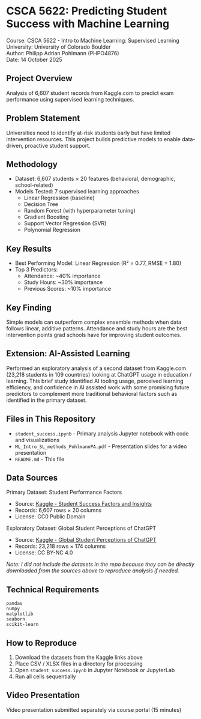 # CSCA 5622: Predicting Student Success with Machine Learning

Course: CSCA 5622 - Intro to Machine Learning: Supervised Learning  
University: University of Colorado Boulder  
Author: Philipp Adrian Pohlmann (PHPO4876)  
Date: 14 October 2025

## Project Overview

Analysis of 6,607 student records from Kaggle.com to predict exam performance using supervised learning techniques.

## Problem Statement

Universities need to identify at-risk students early but have limited intervention resources. This project builds predictive models to enable data-driven, proactive student support.

## Methodology

- Dataset: 6,607 students × 20 features (behavioral, demographic, school-related)
- Models Tested: 7 supervised learning approaches
  - Linear Regression (baseline)
  - Decision Tree
  - Random Forest (with hyperparameter tuning)
  - Gradient Boosting
  - Support Vector Regression (SVR)
  - Polynomial Regression

## Key Results

- Best Performing Model: Linear Regression (R² = 0.77, RMSE = 1.80)
- Top 3 Predictors:
  - Attendance: ~40% importance
  - Study Hours: ~30% importance
  - Previous Scores: ~10% importance

## Key Finding

Simple models can outperform complex ensemble methods when data follows linear, additive patterns. Attendance and study hours are the best intervention points grad schools have for improving student outcomes.

## Extension: AI-Assisted Learning

Performed an exploratory analysis of a second dataset from Kaggle.com (23,218 students in 109 countries) looking at ChatGPT usage in education / learning. This brief study identified AI tooling usage, perceived learning efficiency, and confidence in AI assisted work with some promising future predictors to complement more traditional behavioral factors such as identified in the primary dataset.

## Files in This Repository

- `student_success.ipynb` - Primary analysis Jupyter notebook with code and visualizations
- `ML_Intro_SL_methods_PohlmannPA.pdf` - Presentation slides for a video presentation
- `README.md` - This file

## Data Sources

Primary Dataset: Student Performance Factors  
- Source: [Kaggle - Student Success Factors and Insights](https://www.kaggle.com/datasets/anassarfraz13/student-success-factors-and-insights)
- Records: 6,607 rows × 20 columns
- License: CC0 Public Domain

Exploratory Dataset: Global Student Perceptions of ChatGPT  
- Source: [Kaggle - Global Student Perceptions of ChatGPT](https://www.kaggle.com/datasets/jocelyndumlao/global-student-perceptions-of-chatgpt)
- Records: 23,218 rows × 174 columns
- License: CC BY-NC 4.0

*Note: I did not include the datasets in the repo because they can be directly downloaded from the sources above to reproduce analysis if needed.*

## Technical Requirements
```
pandas
numpy
matplotlib
seaborn
scikit-learn
```

## How to Reproduce

1. Download the datasets from the Kaggle links above
2. Place CSV / XLSX files in a directory for processing
3. Open `student_success.ipynb` in Jupyter Notebook or JupyterLab
4. Run all cells sequentially

## Video Presentation

Video presentation submitted separately via course portal (15 minutes)

